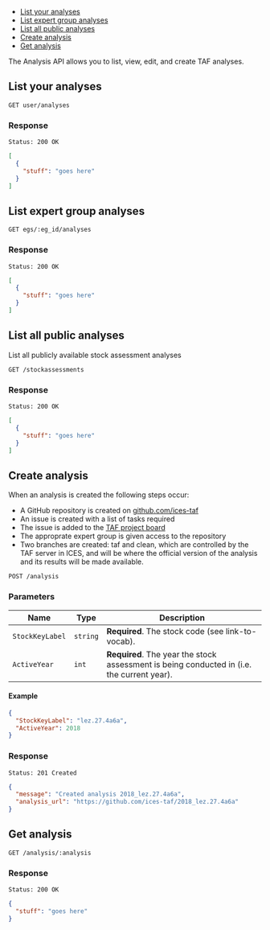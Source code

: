 
* [List your analyses](#list-your-analyses)
* [List expert group analyses](#list-expert-group-analyses)
* [List all public analyses](#list-all-public-analyses)
* [Create analysis](#create-analysis)
* [Get analysis](#get-analysis)


The Analysis API allows you to list, view, edit, and create TAF analyses.

## List your analyses

```
GET user/analyses
```

### Response

```
Status: 200 OK
```

```json
[
  {
    "stuff": "goes here"
  }
]
```

## List expert group analyses

```
GET egs/:eg_id/analyses
```

### Response

```
Status: 200 OK
```

```json
[
  {
    "stuff": "goes here"
  }
]
```


## List all public analyses

List all publicly available stock assessment analyses

```
GET /stockassessments
```

### Response

```
Status: 200 OK
```

```json
[
  {
    "stuff": "goes here"
  }
]
```


## Create analysis

When an analysis is created the following steps occur:
* A GitHub repository is created on [github.com/ices-taf](https:://github.com/ices-taf)
* An issue is created with a list of tasks required
* The issue is added to the [TAF project board](https://github.com/ices-taf/doc/projects/2)
* The approprate expert group is given access to the repository
* Two branches are created: taf and clean, which are controlled by the TAF server in ICES,
  and will be where the official version of the analysis and its results will be made available.

```
POST /analysis
```

### Parameters

| Name  | Type | Description |
| ------------- | ------------- | ---------- |
| `StockKeyLabel`  | `string`  | **Required**. The stock code (see link-to-vocab). |
| `ActiveYear`  | `int`  | **Required**. The year the stock assessment is being conducted in (i.e. the current year). |

#### Example

```json
{
  "StockKeyLabel": "lez.27.4a6a",
  "ActiveYear": 2018
}
```

### Response

```
Status: 201 Created
```

```json
{
  "message": "Created analysis 2018_lez.27.4a6a",
  "analysis_url": "https://github.com/ices-taf/2018_lez.27.4a6a"
}
```

## Get analysis

```
GET /analysis/:analysis
```

### Response

```
Status: 200 OK
```

```json
{
  "stuff": "goes here"
}
```
